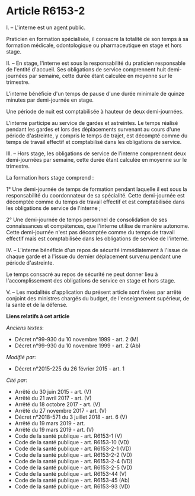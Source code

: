 # Article R6153-2

I. – L'interne est un agent public.

Praticien en formation spécialisée, il consacre la totalité de son temps à sa formation médicale, odontologique ou
pharmaceutique en stage et hors stage.

II. – En stage, l'interne est sous la responsabilité du praticien responsable de l'entité d'accueil. Ses obligations de
service comprennent huit demi-journées par semaine, cette durée étant calculée en moyenne sur le trimestre.

L'interne bénéficie d'un temps de pause d'une durée minimale de quinze minutes par demi-journée en stage.

Une période de nuit est comptabilisée à hauteur de deux demi-journées.

L'interne participe au service de gardes et astreintes. Le temps réalisé pendant les gardes et lors des déplacements
survenant au cours d'une période d'astreinte, y compris le temps de trajet, est décompté comme du temps de travail effectif
et comptabilisé dans les obligations de service.

III. – Hors stage, les obligations de service de l'interne comprennent deux demi-journées par semaine, cette durée étant
calculée en moyenne sur le trimestre.

La formation hors stage comprend :

1° Une demi-journée de temps de formation pendant laquelle il est sous la responsabilité du coordonnateur de sa spécialité.
Cette demi-journée est décomptée comme du temps de travail effectif et est comptabilisée dans les obligations de service de
l'interne ;

2° Une demi-journée de temps personnel de consolidation de ses connaissances et compétences, que l'interne utilise de manière
autonome. Cette demi-journée n'est pas décomptée comme du temps de travail effectif mais est comptabilisée dans les
obligations de service de l'interne.

IV. – L'interne bénéficie d'un repos de sécurité immédiatement à l'issue de chaque garde et à l'issue du dernier déplacement
survenu pendant une période d'astreinte.

Le temps consacré au repos de sécurité ne peut donner lieu à l'accomplissement des obligations de service en stage et hors
stage.

V. – Les modalités d'application du présent article sont fixées par arrêté conjoint des ministres chargés du budget, de
l'enseignement supérieur, de la santé et de la défense.

**Liens relatifs à cet article**

_Anciens textes_:

  - Décret n°99-930 du 10 novembre 1999 - art. 2 (M)
  - Décret n°99-930 du 10 novembre 1999 - art. 2 (Ab)

_Modifié par_:

  - Décret n°2015-225 du 26 février 2015 - art. 1

_Cité par_:

  - Arrêté du 30 juin 2015 - art. (V)
  - Arrêté du 21 avril 2017 - art. (V)
  - Arrêté du 18 octobre 2017 - art. (V)
  - Arrêté du 27 novembre 2017 - art. (V)
  - Décret n°2018-571 du 3 juillet 2018 - art. 6 (V)
  - Arrêté du 19 mars 2019 - art.
  - Arrêté du 19 mars 2019 - art. (V)
  - Code de la santé publique - art. R6153-1 (V)
  - Code de la santé publique - art. R6153-10 (VD)
  - Code de la santé publique - art. R6153-2-1 (VD)
  - Code de la santé publique - art. R6153-2-2 (VD)
  - Code de la santé publique - art. R6153-2-4 (VD)
  - Code de la santé publique - art. R6153-2-5 (VD)
  - Code de la santé publique - art. R6153-44 (V)
  - Code de la santé publique - art. R6153-45 (Ab)
  - Code de la santé publique - art. R6153-93 (VD)
